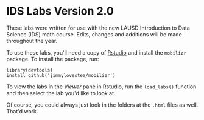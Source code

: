 # IDS Labs Version 2.0

These labs were written for use with the new LAUSD Introduction to Data Science (IDS) math course. Edits, changes and additions will be made throughout the year.

To use these labs, you'll need a copy of [Rstudio](www.rstudio.com) and install the `mobilizr` package. To install the package, run:

```
library(devtools)
install_github('jimmylovestea/mobilizr')
```

To view the labs in the *Viewer* pane in Rstudio, run the `load_labs()` function and then select the lab you'd like to look at.

Of course, you could always just look in the folders at the `.html` files as well. That'd work.
